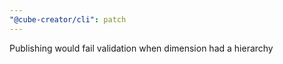 ```yaml
---
"@cube-creator/cli": patch
---
```


Publishing would fail validation when dimension had a hierarchy

